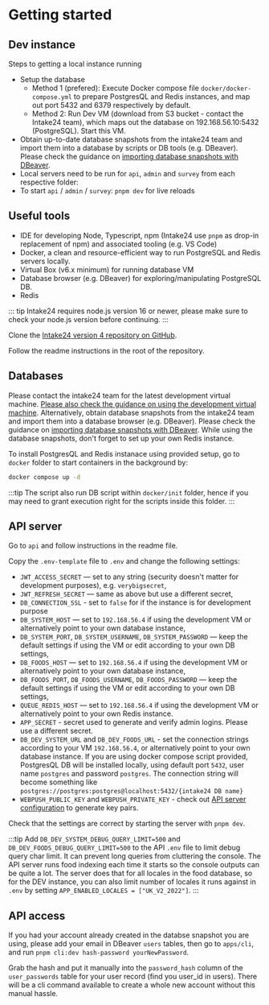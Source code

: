 # Getting started

## Dev instance

Steps to getting a local instance running

- Setup the database
  - Method 1 (prefered): Execute Docker compose file `docker/docker-compose.yml` to prepare PostgresQL and Redis instances, and map out port 5432 and 6379 respectively by default.
  - Method 2: Run Dev VM (download from S3 bucket - contact the Intake24 team), which maps out the database on 192.168.56.10:5432 (PostgreSQL). Start this VM.
- Obtain up-to-date database snapshots from the intake24 team and import them into a database by scripts or DB tools (e.g. DBeaver). Please check the guidance on [importing database snapshots with DBeaver](https://dbeaver.com/docs/wiki/Backup-Restore/).
- Local servers need to be run for `api`, `admin` and `survey` from each respective folder:
- To start `api` / `admin` / `survey`: `pnpm dev` for live reloads

## Useful tools

- IDE for developing Node, Typescript, npm (Intake24 use `pnpm` as drop-in replacement of npm) and associated tooling (e.g. VS Code)
- Docker, a clean and resource-efficient way to run PostgreSQL and Redis servers locally.
- Virtual Box (v6.x minimum) for running database VM
- Database browser (e.g. DBeaver) for exploring/manipulating PostgreSQL DB.
- Redis

::: tip
Intake24 requires node.js version 16 or newer, please make sure to check your node.js version before continuing.
:::

Clone the [Intake24 version 4 repository on GitHub](https://github.com/MRC-Epid-it24/intake24).

Follow the readme instructions in the root of the repository.

## Databases

Please contact the intake24 team for the latest development virtual machine. [Please also check the guidance on using the development virtual machine](https://docs.intake24.org/developer/vm).
Alternatively, obtain database snapshots from the intake24 team and import them into a database browser (e.g. DBeaver). Please check the guidance on [importing database snapshots with DBeaver](https://dbeaver.com/docs/wiki/Backup-Restore/). While using the database snapshots, don't forget to set up your own Redis instance.

To install PostgresQL and Redis instanace using provided setup, go to `docker` folder to start containers in the background by:

```bash
docker compose up -d
```

:::tip
The script also run DB script within `docker/init` folder, hence if you may need to grant execution right for the scripts inside this folder.
:::

## API server

Go to `api` and follow instructions in the readme file.

Copy the `.env-template` file to `.env` and change the following settings:

- `JWT_ACCESS_SECRET` — set to any string (security doesn't matter for development purposes), e.g. `verybigsecret`,
- `JWT_REFRESH_SECRET` — same as above but use a different secret,
- `DB_CONNECTION_SSL` - set to `false` for if the instance is for development purpose
- `DB_SYSTEM_HOST` — set to `192.168.56.4` if using the development VM or alternatively point to your own database instance,
- `DB_SYSTEM_PORT`, `DB_SYSTEM_USERNAME`, `DB_SYSTEM_PASSWORD` — keep the default settings if using the VM or edit according to your own DB settings,
- `DB_FOODS_HOST` — set to `192.168.56.4` if using the development VM or alternatively point to your own database instance,
- `DB_FOODS_PORT`, `DB_FOODS_USERNAME`, `DB_FOODS_PASSWORD` — keep the default settings if using the VM or edit according to your own DB settings,
- `QUEUE_REDIS_HOST` — set to `192.168.56.4` if using the development VM or alternatively point to your own Redis instance.
- `APP_SECRET` - secret used to generate and verify admin logins. Please use a different secret.
- `DB_DEV_SYSTEM_URL` and `DB_DEV_FOODS_URL` - set the connection strings according to your VM `192.168.56.4`, or alternatively point to your own database instance. If you are using docker compose script provided, PostgresQL DB will be installed locally, using default port `5432`, user name `postgres` and password `postgres`. The connection string will become something like `postgres://postgres:postgres@localhost:5432/{intake24 DB name}`
- `WEBPUSH_PUBLIC_KEY` and `WEBPUSH_PRIVATE_KEY` - check out [API server configuration](../config/api/services.md) to generate key pairs.

Check that the settings are correct by starting the server with `pnpm dev`.

:::tip
Add `DB_DEV_SYSTEM_DEBUG_QUERY_LIMIT=500` and `DB_DEV_FOODS_DEBUG_QUERY_LIMIT=500` to the API `.env` file to limit debug query char limit. It can prevent long queries from cluttering the console. The API server runs food indexing each time it starts so the console outputs can be quite a lot. The server does that for all locales in the food database, so for the DEV instance, you can also limit number of locales it runs against in `.env` by setting `APP_ENABLED_LOCALES = ["UK_V2_2022"]`.
:::

## API access

If you had your account already created in the databse snapshot you are using, please add your email in DBeaver `users` tables, then go to `apps/cli`, and run `pnpm cli:dev hash-password yourNewPassword`.

Grab the hash and put it manually into the `password_hash` column of the `user_passwords` table for your user record (find you user_id in users).
There will be a cli command available to create a whole new account without this manual hassle.

